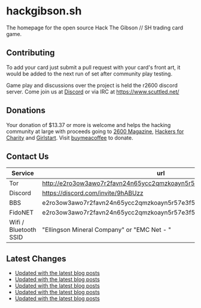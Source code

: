 # hackgibson.sh
The homepage for the open source Hack The Gibson // SH trading card game.


## Contributing

To add your card just submit a pull request with your card's front art, it would be added to the next run of set after community play testing.

Game play and discussions over the project is held the r2600 discord server. Come join us at [Discord](https://discord.com/invite/9hABUzz) or via IRC at https://www.scuttled.net/


## Donations

Your donation of $13.37 or more is welcome and helps the hacking community at large with proceeds going to [2600 Magazine](https://2600.com/), [Hackers for Charity](https://hackersforcharity.org) and [Girlstart](https://girlstart.org).  Visit [buymeacoffee](https://www.buymeacoffee.com/hackgibson.sh) to donate.


## Contact Us

Service | url
-|-
Tor | http://e2ro3ow3awo7r2favn24n65ycc2qmzkoayn5r57e3f56nvjwdcgg32ad.onion
Discord | https://discord.com/invite/9hABUzz
BBS | e2ro3ow3awo7r2favn24n65ycc2qmzkoayn5r57e3f56nvjwdcgg32ad.onion:23
FidoNET | e2ro3ow3awo7r2favn24n65ycc2qmzkoayn5r57e3f56nvjwdcgg32ad.onion:24554
Wifi / Bluetooth SSID | "Ellingson Mineral Company" or "EMC Net - <fidonet address>"

## Latest Changes
<!-- BLOG-POST-LIST:START -->
- [Updated with the latest blog posts](https://github.com/DFW2600/hackgibson.sh/commit/669204daeffb395f3bd5ed30eae50641feba7e96)
- [Updated with the latest blog posts](https://github.com/DFW2600/hackgibson.sh/commit/da6bd24ba1197cf3af41f7028e4c283bf8083104)
- [Updated with the latest blog posts](https://github.com/DFW2600/hackgibson.sh/commit/bf2eb49b8554881a586f8416c5cd0d67d79f0980)
- [Updated with the latest blog posts](https://github.com/DFW2600/hackgibson.sh/commit/cfd5e4925ceb780603a7450b6e0cdc094729627a)
- [Updated with the latest blog posts](https://github.com/DFW2600/hackgibson.sh/commit/6175a7ab6cc05c6b496b7125bc35c98433823b0b)
<!-- BLOG-POST-LIST:END -->
